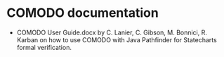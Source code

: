 # COMODO documentation
* COMODO User Guide.docx by C. Lanier, C. Gibson, M. Bonnici, R. Karban on how to use COMODO with Java Pathfinder for Statecharts formal verification.
